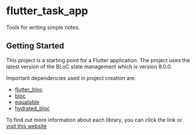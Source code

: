 # flutter_task_app

Tools for writing simple notes.

## Getting Started

This project is a starting point for a Flutter application.
The project uses the latest version of the BLoC state management which is version 8.0.0.

Important dependencies used in project creation are:

- [flutter_bloc](https://pub.dev/packages/flutter_bloc)
- [bloc](https://pub.dev/packages/bloc)
- [equatable](https://pub.dev/packages/equatable)
- [hydrated_bloc](https://pub.dev/packages/hydrated_bloc)

To find out more information about each library, you can click the link or [visit this website](https://pub.dev/)
